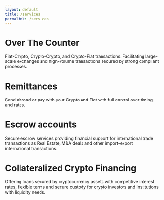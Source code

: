 ```yaml
---
layout: default
title: /services
permalink: /services
---
```


# Over The Counter

Fiat-Crypto, Crypto-Crypto, and Crypto-Fiat transactions. Facilitating large-scale exchanges and high-volume transactions secured by strong compliant processes.

# Remittances

Send abroad or pay with your Crypto and Fiat with full control over timing and rates.

# Escrow accounts

Secure escrow services providing financial support for international trade transactions as Real Estate, M&A deals and other import-export international transactions.

# Collateralized Crypto Financing

Offering loans secured by cryptocurrency assets with competitive interest rates, flexible terms and secure custody for crypto investors and institutions with liquidity needs.
